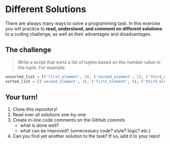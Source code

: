 # Different Solutions

There are always many ways to solve a programming task. In this exercise you will practice to **read, understand,
 and comment on different solutions** to a coding challenge, as well as their advantages and disadvantages.

## The challenge

>Write a script that sorts a list of tuples based on the number value in the tuple.
>For example:
```python
unsorted_list = [('first_element', 4), ('second_element', 2), ('third_element', 6)]
sorted_list = [('second_element', 2), ('first_element', 4), ('third_element', 6)]
```

## Your turn!

1) Clone this repository!
2) Read over all solutions one-by-one
3) Create in-line code comments on the GitHub commits
    * what is done well?
    * what can be improved? (unnecessary code? style? logic? etc.)
4) Can you find yet another solution to the task? If so, add it to your repo!
